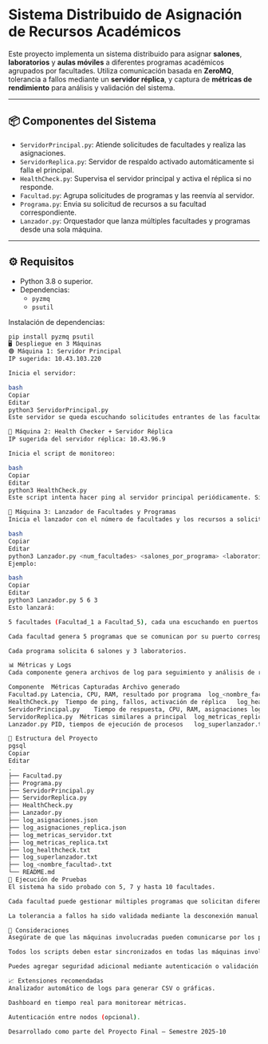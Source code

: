 # Sistema Distribuido de Asignación de Recursos Académicos

Este proyecto implementa un sistema distribuido para asignar **salones**, **laboratorios** y **aulas móviles** a diferentes programas académicos agrupados por facultades. Utiliza comunicación basada en **ZeroMQ**, tolerancia a fallos mediante un **servidor réplica**, y captura de **métricas de rendimiento** para análisis y validación del sistema.

---

## 📦 Componentes del Sistema

- `ServidorPrincipal.py`: Atiende solicitudes de facultades y realiza las asignaciones.
- `ServidorReplica.py`: Servidor de respaldo activado automáticamente si falla el principal.
- `HealthCheck.py`: Supervisa el servidor principal y activa el réplica si no responde.
- `Facultad.py`: Agrupa solicitudes de programas y las reenvía al servidor.
- `Programa.py`: Envia su solicitud de recursos a su facultad correspondiente.
- `Lanzador.py`: Orquestador que lanza múltiples facultades y programas desde una sola máquina.

---

## ⚙️ Requisitos

- Python 3.8 o superior.
- Dependencias:
  - `pyzmq`
  - `psutil`

Instalación de dependencias:

```bash
pip install pyzmq psutil
🖥️ Despliegue en 3 Máquinas
🟢 Máquina 1: Servidor Principal
IP sugerida: 10.43.103.220

Inicia el servidor:

bash
Copiar
Editar
python3 ServidorPrincipal.py
Este servidor se queda escuchando solicitudes entrantes de las facultades a través del puerto 5555.

🔁 Máquina 2: Health Checker + Servidor Réplica
IP sugerida del servidor réplica: 10.43.96.9

Inicia el script de monitoreo:

bash
Copiar
Editar
python3 HealthCheck.py
Este script intenta hacer ping al servidor principal periódicamente. Si detecta 3 fallos consecutivos, lanza el ServidorReplica.py en el mismo host.

🚀 Máquina 3: Lanzador de Facultades y Programas
Inicia el lanzador con el número de facultades y los recursos a solicitar:

bash
Copiar
Editar
python3 Lanzador.py <num_facultades> <salones_por_programa> <laboratorios_por_programa>
Ejemplo:

bash
Copiar
Editar
python3 Lanzador.py 5 6 3
Esto lanzará:

5 facultades (Facultad_1 a Facultad_5), cada una escuchando en puertos consecutivos desde el 7000.

Cada facultad genera 5 programas que se comunican por su puerto correspondiente.

Cada programa solicita 6 salones y 3 laboratorios.

📊 Métricas y Logs
Cada componente genera archivos de log para seguimiento y análisis de rendimiento:

Componente	Métricas Capturadas	Archivo generado
Facultad.py	Latencia, CPU, RAM, resultado por programa	log_<nombre_facultad>.txt
HealthCheck.py	Tiempo de ping, fallos, activación de réplica	log_healthcheck.txt
ServidorPrincipal.py	Tiempo de respuesta, CPU, RAM, asignaciones	log_metricas_servidor.txt + log_asignaciones.json
ServidorReplica.py	Métricas similares a principal	log_metricas_replica.txt + log_asignaciones_replica.json
Lanzador.py	PID, tiempos de ejecución de procesos	log_superlanzador.txt

📁 Estructura del Proyecto
pgsql
Copiar
Editar
.
├── Facultad.py
├── Programa.py
├── ServidorPrincipal.py
├── ServidorReplica.py
├── HealthCheck.py
├── Lanzador.py
├── log_asignaciones.json
├── log_asignaciones_replica.json
├── log_metricas_servidor.txt
├── log_metricas_replica.txt
├── log_healthcheck.txt
├── log_superlanzador.txt
├── log_<nombre_facultad>.txt
└── README.md
🧪 Ejecución de Pruebas
El sistema ha sido probado con 5, 7 y hasta 10 facultades.

Cada facultad puede gestionar múltiples programas que solicitan diferentes cantidades de recursos.

La tolerancia a fallos ha sido validada mediante la desconexión manual del servidor principal.

📌 Consideraciones
Asegúrate de que las máquinas involucradas pueden comunicarse por los puertos usados (5555, 5556, 7000+).

Todos los scripts deben estar sincronizados en todas las máquinas involucradas.

Puedes agregar seguridad adicional mediante autenticación o validación IP si lo deseas.

📈 Extensiones recomendadas
Analizador automático de logs para generar CSV o gráficas.

Dashboard en tiempo real para monitorear métricas.

Autenticación entre nodos (opcional).

Desarrollado como parte del Proyecto Final — Semestre 2025-10
